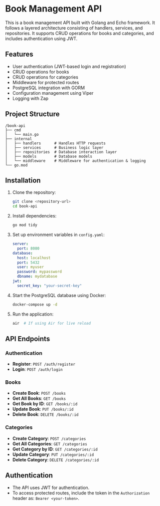 # Book Management API

This is a book management API built with Golang and Echo framework. It follows a layered architecture consisting of handlers, services, and repositories. It supports CRUD operations for books and categories, and includes authentication using JWT.

## Features
- User authentication (JWT-based login and registration)
- CRUD operations for books
- CRUD operations for categories
- Middleware for protected routes
- PostgreSQL integration with GORM
- Configuration management using Viper
- Logging with Zap

## Project Structure
```
/book-api
├── cmd
│   └── main.go
├── internal
│   ├── handlers      # Handles HTTP requests
│   ├── services      # Business logic layer
│   ├── repositories  # Database interaction layer
│   ├── models        # Database models
│   └── middleware    # Middleware for authentication & logging
└── go.mod
```

## Installation
1. Clone the repository:
   ```sh
   git clone <repository-url>
   cd book-api
   ```
2. Install dependencies:
   ```sh
   go mod tidy
   ```
3. Set up environment variables in `config.yaml`:
   ```yaml
   server:
     port: 8080
   database:
     host: localhost
     port: 5432
     user: myuser
     password: mypassword
     dbname: mydatabase
   jwt:
     secret_key: "your-secret-key"
   ```
4. Start the PostgreSQL database using Docker:
   ```sh
   docker-compose up -d
   ```
5. Run the application:
   ```sh
   air  # If using Air for live reload
   ```

## API Endpoints

### Authentication
- **Register**: `POST /auth/register`
- **Login**: `POST /auth/login`

### Books
- **Create Book**: `POST /books`
- **Get All Books**: `GET /books`
- **Get Book by ID**: `GET /books/:id`
- **Update Book**: `PUT /books/:id`
- **Delete Book**: `DELETE /books/:id`

### Categories
- **Create Category**: `POST /categories`
- **Get All Categories**: `GET /categories`
- **Get Category by ID**: `GET /categories/:id`
- **Update Category**: `PUT /categories/:id`
- **Delete Category**: `DELETE /categories/:id`

## Authentication
- The API uses JWT for authentication.
- To access protected routes, include the token in the `Authorization` header as: `Bearer <your-token>`.


